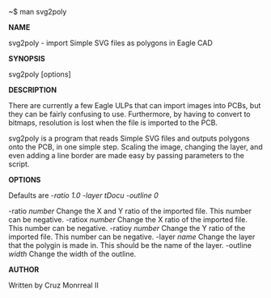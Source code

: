 ~$ man svg2poly

__NAME__

svg2poly - import Simple SVG files as polygons in Eagle CAD
 

__SYNOPSIS__

svg2poly [options]

 
__DESCRIPTION__

There are currently a few Eagle ULPs that can import images into PCBs, but they can be fairly confusing to use. Furthermore, by having to convert to bitmaps, resolution is lost when the file is imported to the PCB.

svg2poly is a program that reads Simple SVG files and outputs polygons onto the PCB, in one simple step. Scaling the image, changing the layer, and even adding a line border are made easy by passing parameters to the script. 

 
__OPTIONS__

Defaults are *-ratio 1.0 -layer tDocu -outline 0*

-ratio *number*
    Change the X and Y ratio of the imported file. This number can be negative.
-ratiox *number*
    Change the X ratio of the imported file. This number can be negative.
-ratioy *number*
    Change the Y ratio of the imported file. This number can be negative.
-layer *name*
    Change the layer that the polygin is made in. This should be the name of the layer.
-outline *width*
    Change the width of the outline.

    
__AUTHOR__

Written by Cruz Monrreal II